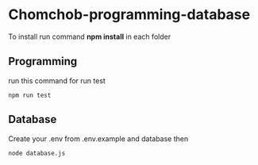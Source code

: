 # Chomchob-programming-database
To install run command **npm install** in each folder
## Programming
run this command for run test
```
npm run test
```
## Database
Create your .env from .env.example and database then
```
node database.js
```
